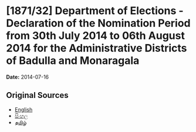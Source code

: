 # [1871/32] Department of Elections - Declaration of the Nomination Period from 30th July 2014 to 06th August 2014 for the Administrative Districts of Badulla and Monaragala

**Date:** 2014-07-16

## Original Sources

- [English](https://documents.gov.lk/view/extra-gazettes/2014/7/1871-32_E.pdf)
- [සිංහල](https://documents.gov.lk/view/extra-gazettes/2014/7/1871-32_S.pdf)
- [தமிழ்](https://documents.gov.lk/view/extra-gazettes/2014/7/1871-32_T.pdf)
